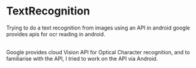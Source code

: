 # TextRecognition
Trying to do a text recognition from images using an API in android
google provides apis for ocr reading in android.

<br>Google provides cloud Vision API for Optical Character recognition, and to familiarise with the API, I tried to work on the API via Android. </br>
